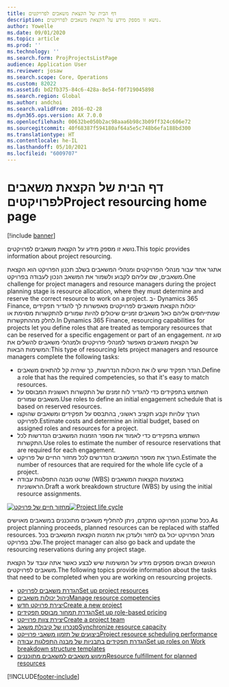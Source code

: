 ```yaml
---
title: דף הבית של הקצאת משאבים לפרויקטים
description: נושא זו מספק מידע על הקצאת משאבים לפרויקטים.
author: Yowelle
ms.date: 09/01/2020
ms.topic: article
ms.prod: ''
ms.technology: ''
ms.search.form: ProjProjectsListPage
audience: Application User
ms.reviewer: josaw
ms.search.scope: Core, Operations
ms.custom: 82022
ms.assetid: bd2fb375-84c6-428a-8e54-f0f719045898
ms.search.region: Global
ms.author: andchoi
ms.search.validFrom: 2016-02-28
ms.dyn365.ops.version: AX 7.0.0
ms.openlocfilehash: 00632be050b2ac98aaa6b98c3b09ff324c606e72
ms.sourcegitcommit: 40f68387f594180af64a5e5c748b6efa188bd300
ms.translationtype: HT
ms.contentlocale: he-IL
ms.lasthandoff: 05/10/2021
ms.locfileid: "6009707"
---
```

# <a name="project-resourcing-home-page"></a><span data-ttu-id="ddf82-103">דף הבית של הקצאת משאבים לפרויקטים</span><span class="sxs-lookup"><span data-stu-id="ddf82-103">Project resourcing home page</span></span>

[!include [banner](../includes/banner.md)]

<span data-ttu-id="ddf82-104">נושא זו מספק מידע על הקצאת משאבים לפרויקטים.</span><span class="sxs-lookup"><span data-stu-id="ddf82-104">This topic provides information about project resourcing.</span></span>

<span data-ttu-id="ddf82-105">אתגר אחד עבור מנהלי הפרויקטים ומנהלי המשאבים בשלב תכנון הפרויקט הוא הקצאת משאבים, שם עליהם לקבוע ולשמור את המשאב הנכון לעבודה בפרויקט.</span><span class="sxs-lookup"><span data-stu-id="ddf82-105">One challenge for project managers and resource managers during the project planning stage is resource allocation, where they must determine and reserve the correct resource to work on a project.</span></span> <span data-ttu-id="ddf82-106">ב- Dynamics 365 Finance, יכולות הקצאת משאבים לפרויקטים מאפשרות לך להגדיר תפקידים שמתייחסים אליהם כאל משאבים זמניים שיכולים להיות שמורים להתקשרות מסוימת או לחלק מההתקשרות.</span><span class="sxs-lookup"><span data-stu-id="ddf82-106">In Dynamics 365 Finance, resourcing capabilities for projects let you define roles that are treated as temporary resources that can be reserved for a specific engagement or part of an engagement.</span></span> <span data-ttu-id="ddf82-107">סוג זה של הקצאת משאבים מאפשר למנהלי פרויקטים ולמנהלי משאבים להשלים את המשימות הבאות:</span><span class="sxs-lookup"><span data-stu-id="ddf82-107">This type of resourcing lets project managers and resource managers complete the following tasks:</span></span>

- <span data-ttu-id="ddf82-108">הגדר תפקיד שיש לו את היכולות הנדרשות, כך שיהיה קל להתאים משאבים.</span><span class="sxs-lookup"><span data-stu-id="ddf82-108">Define a role that has the required competencies, so that it's easy to match resources.</span></span>
- <span data-ttu-id="ddf82-109">השתמש בתפקידים כדי להגדיר לוח זמנים של התקשרות ראשונית המבוסס על משאבים שמורים.</span><span class="sxs-lookup"><span data-stu-id="ddf82-109">Use roles to define an initial engagement schedule that is based on reserved resources.</span></span>
- <span data-ttu-id="ddf82-110">הערך עלויות וקבע תקציב ראשוני, בהתבסס על תפקידים ומשאבים שהוקצו לפרויקט.</span><span class="sxs-lookup"><span data-stu-id="ddf82-110">Estimate costs and determine an initial budget, based on assigned roles and resources for a project.</span></span>
- <span data-ttu-id="ddf82-111">השתמש בתפקידים כדי לאמוד את מספר הזמנות המשאבים הנדרשות לכל התקשרות.</span><span class="sxs-lookup"><span data-stu-id="ddf82-111">Use roles to estimate the number of resource reservations that are required for each engagement.</span></span>
- <span data-ttu-id="ddf82-112">הערך את מספר המשאבים הנדרשים לכל מחזור החיים של פרויקט.</span><span class="sxs-lookup"><span data-stu-id="ddf82-112">Estimate the number of resources that are required for the whole life cycle of a project.</span></span>
- <span data-ttu-id="ddf82-113">שרטט מבנה התפלגות עבודה (WBS) באמצעות הקצאות המשאבים הראשוניות.</span><span class="sxs-lookup"><span data-stu-id="ddf82-113">Draft a work breakdown structure (WBS) by using the initial resource assignments.</span></span>

<span data-ttu-id="ddf82-114">[![מחזור חיים של פרויקט](./media/projectresourcing02-1024x812.jpg)](./media/projectresourcing02.jpg)</span><span class="sxs-lookup"><span data-stu-id="ddf82-114">[![Project life cycle](./media/projectresourcing02-1024x812.jpg)](./media/projectresourcing02.jpg)</span></span>

<span data-ttu-id="ddf82-115">ככל שתכנון הפרויקט מתקדם, ניתן להחליף משאבים מתוכננים במשאבים מאוישים.</span><span class="sxs-lookup"><span data-stu-id="ddf82-115">As project planning proceeds, planned resources can be replaced with staffed resources.</span></span> <span data-ttu-id="ddf82-116">מנהל הפרויקט יכול גם לחזור ולעדכן את הזמנות הקצאת המשאבים בכל שלב בפרויקט.</span><span class="sxs-lookup"><span data-stu-id="ddf82-116">The project manager can also go back and update the resourcing reservations during any project stage.</span></span>

<span data-ttu-id="ddf82-117">הנושאים הבאים מספקים מידע על המשימות שיש לבצע כאשר אתה עובד על הקצאת משאבים לפרויקטים.</span><span class="sxs-lookup"><span data-stu-id="ddf82-117">The following topics provide information about the tasks that need to be completed when you are working on resourcing projects.</span></span>

- [<span data-ttu-id="ddf82-118">הגדרת משאבים לפרויקט</span><span class="sxs-lookup"><span data-stu-id="ddf82-118">Set up project resources</span></span>](set-up-project-resources.md)
- [<span data-ttu-id="ddf82-119">ניהול יכולות משאבים</span><span class="sxs-lookup"><span data-stu-id="ddf82-119">Manage resource competencies</span></span>](manage-resource-competencies.md)
- [<span data-ttu-id="ddf82-120">יצירת פרויקט חדש</span><span class="sxs-lookup"><span data-stu-id="ddf82-120">Create a new project</span></span>](create-new-project.md)
- [<span data-ttu-id="ddf82-121">הגדרת תמחור מבוסס תפקידים</span><span class="sxs-lookup"><span data-stu-id="ddf82-121">Set up role-based pricing</span></span>](set-up-role-based-pricing.md)
- [<span data-ttu-id="ddf82-122">יצירת צוות פרוייקט</span><span class="sxs-lookup"><span data-stu-id="ddf82-122">Create a project team</span></span>](create-project-team.md)
- [<span data-ttu-id="ddf82-123">סנכרון של קיבולת משאב</span><span class="sxs-lookup"><span data-stu-id="ddf82-123">Synchronize resource capacity</span></span>](synchronize-resource-capacity.md)
- [<span data-ttu-id="ddf82-124">ביצועים של תזמון משאבי פרוייקט</span><span class="sxs-lookup"><span data-stu-id="ddf82-124">Project resource scheduling performance</span></span>](project-scheduling-performance.md)
- [<span data-ttu-id="ddf82-125">הגדרת תפקידים בתבניות של מבנה התפלגות עבודה</span><span class="sxs-lookup"><span data-stu-id="ddf82-125">Set up roles on Work breakdown structure templates</span></span>](set-up-roles-wbs-template.md)
- [<span data-ttu-id="ddf82-126">מימוש משאבים למשאבים מתוכננים</span><span class="sxs-lookup"><span data-stu-id="ddf82-126">Resource fulfillment for planned resources</span></span>](resource-fulfillment-planned-resources.md)


[!INCLUDE[footer-include](../includes/footer-banner.md)]